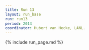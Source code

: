 ```yaml
---
title: Run 13
layout: run_base
run: run13
period: 2013
coordinator: Hubert van Hecke, LANL.
---
```

{% include run_page.md %}
